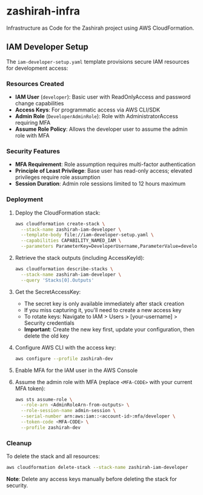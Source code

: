 # zashirah-infra

Infrastructure as Code for the Zashirah project using AWS CloudFormation.

## IAM Developer Setup

The `iam-developer-setup.yaml` template provisions secure IAM resources for development access:

### Resources Created

- **IAM User** (`developer`): Basic user with ReadOnlyAccess and password change capabilities
- **Access Keys**: For programmatic access via AWS CLI/SDK
- **Admin Role** (`DeveloperAdminRole`): Role with AdministratorAccess requiring MFA
- **Assume Role Policy**: Allows the developer user to assume the admin role with MFA

### Security Features

- **MFA Requirement**: Role assumption requires multi-factor authentication
- **Principle of Least Privilege**: Base user has read-only access; elevated privileges require role assumption
- **Session Duration**: Admin role sessions limited to 12 hours maximum

### Deployment

1. Deploy the CloudFormation stack:
   ```bash
   aws cloudformation create-stack \
     --stack-name zashirah-iam-developer \
     --template-body file://iam-developer-setup.yaml \
     --capabilities CAPABILITY_NAMED_IAM \
     --parameters ParameterKey=DeveloperUsername,ParameterValue=developer
   ```

2. Retrieve the stack outputs (including AccessKeyId):
   ```bash
   aws cloudformation describe-stacks \
     --stack-name zashirah-iam-developer \
     --query 'Stacks[0].Outputs'
   ```

3. Get the SecretAccessKey:
   - The secret key is only available immediately after stack creation
   - If you miss capturing it, you'll need to create a new access key
   - To rotate keys: Navigate to IAM > Users > [your-username] > Security credentials
   - **Important**: Create the new key first, update your configuration, then delete the old key

4. Configure AWS CLI with the access key:
   ```bash
   aws configure --profile zashirah-dev
   ```

5. Enable MFA for the IAM user in the AWS Console

6. Assume the admin role with MFA (replace `<MFA-CODE>` with your current MFA token):
   ```bash
   aws sts assume-role \
     --role-arn <AdminRoleArn-from-outputs> \
     --role-session-name admin-session \
     --serial-number arn:aws:iam::<account-id>:mfa/developer \
     --token-code <MFA-CODE> \
     --profile zashirah-dev
   ```

### Cleanup

To delete the stack and all resources:
```bash
aws cloudformation delete-stack --stack-name zashirah-iam-developer
```

**Note**: Delete any access keys manually before deleting the stack for security.
